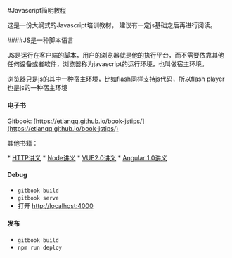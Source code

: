 #Javascript简明教程
   
这是一份大纲式的Javascript培训教材， 建议有一定js基础之后再进行阅读。
   
####JS是一种脚本语言
   
JS是运行在客户端的脚本，用户的浏览器就是他的执行平台，而不需要依靠其他任何设备或者软件，浏览器称为javascript的运行环境，也叫做宿主环境。

浏览器只是js的其中一种宿主环境，比如flash同样支持js代码，所以flash player也是js的一种宿主环境

#### 电子书

Gitbook: [https://etianqq.github.io/book-jstips/](https://etianqq.github.io/book-jstips/)

其他书籍：

* [HTTP讲义](https://etianqq.github.io/book-http/)
* [Node讲义](https://etianqq.github.io/book-node/)
* [VUE2.0讲义](https://etianqq.github.io/book-vue2/)
* [Angular 1.0讲义](https://etianqq.github.io/book-angular/)

#### Debug

* `gitbook build`
* `gitbook serve`
* 打开 [http://localhost:4000](http://localhost:4000)

#### 发布

* `gitbook build`
* `npm run deploy`
